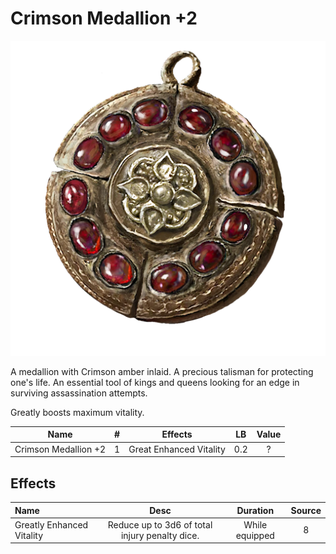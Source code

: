 # Crimson Medallion +2

![Copyrighted Image](CrimsonMedallion+2.png)



A medallion with Crimson amber inlaid. A precious talisman for protecting one's life. An essential tool of kings and queens looking for an edge in surviving assassination attempts.

Greatly boosts maximum vitality.



|         Name         | # |         Effects         | LB | Value |
| :------------------: | :-: | :---------------------: | :-: | :---: |
| Crimson Medallion +2 | 1 | Great Enhanced Vitality | 0.2 |   ?   |

## Effects

| Name                      |                     Desc                     |    Duration    | Source |
| :------------------------ | :--------------------------------------------: | :------------: | :-----------: |
| Greatly Enhanced Vitality | Reduce up to 3d6 of total injury penalty dice. | While equipped |       8       |
